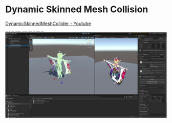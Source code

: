# Dynamic Skinned Mesh Collision

[DynamicSkinnedMeshCollider - Youtube](https://youtu.be/r6Xdcn2hnE8)

<img src="./Docs/DynamicSkinnedMeshCollider.jpg">
